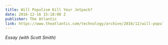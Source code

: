 ```yaml
---
title: Will Populism Kill Your Jetpack?
date: 2016-12-16 15:18:00 Z
publisher: The Atlantic
link: https://www.theatlantic.com/technology/archive/2016/12/will-populism-kill-your-jetpack/510734/
---
```


*Essay (with Scott Smith)*
